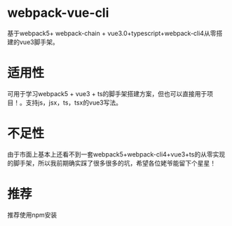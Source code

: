 # webpack-vue-cli
基于webpack5+ webpack-chain + vue3.0+typescript+webpack-cli4从零搭建的vue3脚手架。

# 适用性
可用于学习webpack5 + vue3 + ts的脚手架搭建方案，但也可以直接用于项目！。支持js，jsx，ts，tsx的vue3写法。

# 不足性
由于市面上基本上还看不到一套webpack5+webpack-cli4+vue3+ts的从零实现的脚手架，所以我前期确实踩了很多很多的坑，希望各位姥爷能留下个星星！

# 推荐
推荐使用npm安装
